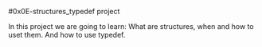 #0x0E-structures_typedef project

In this project we are going to learn: What are structures, when and how to uset them. And how to use typedef.